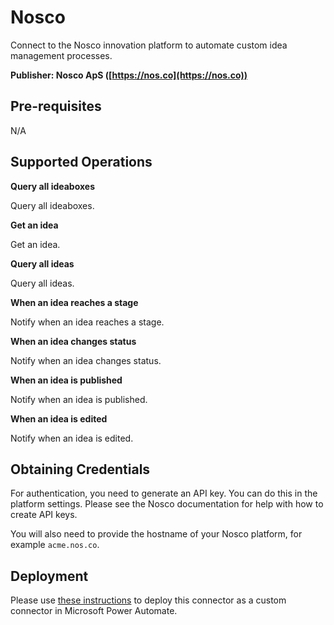 Nosco
=====

Connect to the Nosco innovation platform to automate custom idea management processes.

**Publisher: Nosco ApS ([https://nos.co](https://nos.co))**

Pre-requisites
--------------

N/A

Supported Operations
--------------------

**Query all ideaboxes**

Query all ideaboxes.

**Get an idea**

Get an idea.

**Query all ideas**

Query all ideas.

**When an idea reaches a stage**

Notify when an idea reaches a stage.

**When an idea changes status**

Notify when an idea changes status.

**When an idea is published**

Notify when an idea is published.

**When an idea is edited**

Notify when an idea is edited.

Obtaining Credentials
---------------------

For authentication, you need to generate an API key. You can do this in the platform settings.
Please see the Nosco documentation for help with how to create API keys.

You will also need to provide the hostname of your Nosco platform, for example `acme.nos.co`.

Deployment
----------

Please use [these instructions](https://learn.microsoft.com/en-us/connectors/custom-connectors/paconn-cli) to deploy this connector as a custom connector in Microsoft Power Automate.
